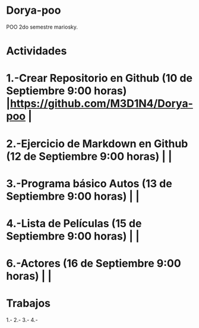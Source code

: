 # Dorya-poo
POO 2do semestre mariosky.
# Actividades # 
# 1.-Crear Repositorio en Github (10 de Septiembre 9:00 horas) |https://github.com/M3D1N4/Dorya-poo | 
# 2.-Ejercicio de Markdown en Github (12 de Septiembre 9:00 horas) |   | 
# 3.-Programa básico Autos (13 de Septiembre 9:00 horas)   |   | 
# 4.-Lista de Películas (15 de Septiembre 9:00 horas)     |    | 
# 6.-Actores (16 de Septiembre 9:00 horas)   | | 
# Trabajos #
 1.-
 2.-
 3.-
 4.-
